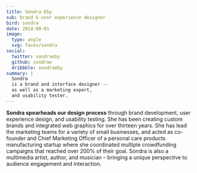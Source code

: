 ```yaml
---
title: Sondra Eby
sub: brand & user experience designer
bird: sondra
date: 2014-08-01
image:
  type: angle
  svg: faces/sondra
social:
  twitter: sondraeby
  github: sondrae
  dribbble: sondraeby
summary: |
  Sondra
  is a brand and interface designer --
  as well as a marketing expert,
  and usability tester.
---
```


**Sondra spearheads our design process**
through brand development, user experience design, and usability testing.
She has been creating custom brands
and integrated web graphics for over thirteen years.
She has lead the marketing teams
for a variety of small businesses,
and acted as co-founder and Chief Marketing Officer
of a personal care products manufacturing startup
where she coordinated multiple crowdfunding campaigns
that reached over 200% of their goal.
Sondra is also a multimedia artist, author, and musician –
bringing a unique perspective
to audience engagement and interaction.
